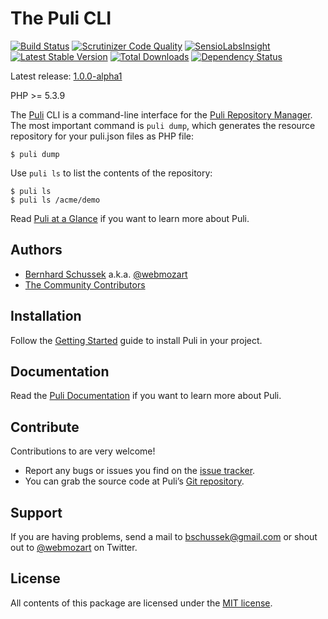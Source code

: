 The Puli CLI
============

[![Build Status](https://travis-ci.org/puli/cli.svg?branch=master)](https://travis-ci.org/puli/cli)
[![Scrutinizer Code Quality](https://scrutinizer-ci.com/g/puli/cli/badges/quality-score.png?b=master)](https://scrutinizer-ci.com/g/puli/cli/?branch=master)
[![SensioLabsInsight](https://insight.sensiolabs.com/projects/96bbb04c-f5c3-47c2-8e43-1f92d26f7c3a/mini.png)](https://insight.sensiolabs.com/projects/96bbb04c-f5c3-47c2-8e43-1f92d26f7c3a)
[![Latest Stable Version](https://poser.pugx.org/puli/cli/v/stable.svg)](https://packagist.org/packages/puli/cli)
[![Total Downloads](https://poser.pugx.org/puli/cli/downloads.svg)](https://packagist.org/packages/puli/cli)
[![Dependency Status](https://www.versioneye.com/php/puli:cli/1.0.0/badge.svg)](https://www.versioneye.com/php/puli:cli/1.0.0)

Latest release: [1.0.0-alpha1](https://packagist.org/packages/puli/cli#1.0.0-alpha1)

PHP >= 5.3.9

The [Puli] CLI is a command-line interface for the [Puli Repository Manager].
The most important command is `puli dump`, which generates the resource
repository for your puli.json files as PHP file:

```
$ puli dump
```

Use `puli ls` to list the contents of the repository:

```
$ puli ls
$ puli ls /acme/demo
```

Read [Puli at a Glance] if you want to learn more about Puli.

Authors
-------

* [Bernhard Schussek] a.k.a. [@webmozart]
* [The Community Contributors]

Installation
------------

Follow the [Getting Started] guide to install Puli in your project.

Documentation
-------------

Read the [Puli Documentation] if you want to learn more about Puli.

Contribute
----------

Contributions to are very welcome!

* Report any bugs or issues you find on the [issue tracker].
* You can grab the source code at Puli’s [Git repository].

Support
-------

If you are having problems, send a mail to bschussek@gmail.com or shout out to
[@webmozart] on Twitter.

License
-------

All contents of this package are licensed under the [MIT license].

[Puli]: http://puli.io
[Puli Repository Manager]: https://github.com/puli/repository-manager
[Bernhard Schussek]: http://webmozarts.com
[The Community Contributors]: https://github.com/puli/cli/graphs/contributors
[Getting Started]: http://docs.puli.io/en/latest/getting-started.html
[Puli Documentation]: http://docs.puli.io/en/latest/index.html
[Puli at a Glance]: http://docs.puli.io/en/latest/at-a-glance.html
[issue tracker]: https://github.com/puli/issues/issues
[Git repository]: https://github.com/puli/cli
[@webmozart]: https://twitter.com/webmozart
[MIT license]: LICENSE
